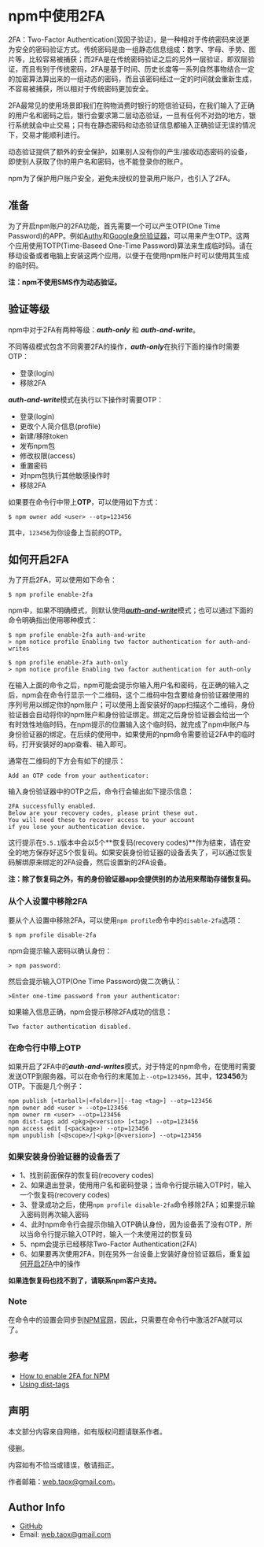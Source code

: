 # npm中使用2FA

2FA：Two-Factor Authentication(双因子验证)，是一种相对于传统密码来说更为安全的密码验证方式。传统密码是由一组静态信息组成：数字、字母、手势、图片等，比较容易被捕获；而2FA是在传统密码验证之后的另外一层验证，即双层验证，而且有别于传统密码，2FA是基于时间、历史长度等一系列自然事物结合一定的加密算法算出来的一组动态的密码，而且该密码经过一定的时间就会重新生成，不容易被捕获，所以相对于传统密码更加安全。

2FA最常见的使用场景即我们在购物消费时银行的短信验证码，在我们输入了正确的用户名和密码之后，银行会要求第二层动态验证，一旦有任何不对劲的地方，银行系统就会中止交易；只有在静态密码和动态验证信息都输入正确验证无误的情况下，交易才能顺利进行。

动态验证提供了额外的安全保护，如果别人没有你的产生/接收动态密码的设备，即使别人获取了你的用户名和密码，也不能登录你的账户。

npm为了保护用户账户安全，避免未授权的登录用户账户，也引入了2FA。

## 准备

为了开启npm账户的2FA功能，首先需要一个可以产生OTP(One Time Password)的APP。例如[Authy](https://authy.com/download/)和[Google身份验证器](https://support.google.com/accounts/answer/1066447)，可以用来产生OTP。这两个应用使用TOTP(Time-Baseed One-Time Password)算法来生成临时码。请在移动设备或者电脑上安装这两个应用，以便于在使用npm账户时可以使用其生成的临时码。

**注：npm不使用SMS作为动态验证。**

## 验证等级

npm中对于2FA有两种等级：***auth-only*** 和 ***auth-and-write***。

不同等级模式包含不同需要2FA的操作，***auth-only***在执行下面的操作时需要OTP：

* 登录(login)
* 移除2FA

<span id="auth-and-write">***auth-and-write***</span>模式在执行以下操作时需要OTP：

* 登录(login)
* 更改个人简介信息(profile)
* 新建/移除token
* 发布npm包
* 修改权限(access)
* 重置密码
* 对npm包执行其他敏感操作时
* 移除2FA

如果要在命令行中带上**OTP**，可以使用如下方式：

```shell
$ npm owner add <user> --otp=123456
```

其中，`123456`为你设备上当前的OTP。

## <span id="enable-2fa">如何开启2FA</span>

为了开启2FA，可以使用如下命令：

```shell
$ npm profile enable-2fa
```

npm中，如果不明确模式，则默认使用[***auth-and-write***](#auth-and-write)模式；也可以通过下面的命令明确指出使用哪种模式：

```shell
$ npm profile enable-2fa auth-and-write
> npm notice profile Enabling two factor authentication for auth-and-writes   

$ npm profile enable-2fa auth-only
> npm notice profile Enabling two factor authentication for auth-only
```

在输入上面的命令之后，npm可能会提示你输入用户名和密码，在正确的输入之后，npm会在命令行显示一个二维码，这个二维码中包含要给身份验证器使用的序列号用以绑定你的npm账户；可以使用上面安装好的app扫描这个二维码，身份验证器会自动将你的npm账户和身份验证绑定。绑定之后身份验证器会给出一个有时效性地临时码，在npm提示的位置输入这个临时码，就完成了npm中账户与身份验证器的绑定。在后续的使用中，如果使用的npm命令需要验证2FA中的临时码，打开安装好的app查看、输入即可。

通常在二维码的下方会有如下的提示：

```shell
Add an OTP code from your authenticator:
```

输入身份验证器中的OTP之后，命令行会输出如下提示信息：

```shell
2FA successfully enabled. 
Below are your recovery codes, please print these out. 
You will need these to recover access to your account 
if you lose your authentication device.
```

这行提示在`5.5.1`版本中会以5个**恢复码(recovery codes)**作为结束，请在安全的地方保存好这5个恢复码。如果安装身份验证器的设备丢失了，可以通过恢复码解绑原来绑定的2FA设备，然后设置新的2FA设备。

**注：除了恢复码之外，有的身份验证器app会提供别的办法用来帮助存储恢复码。**

### 从个人设置中移除2FA

要从个人设置中移除2FA，可以使用`npm profile`命令中的`disable-2fa`选项：

```shell
$ npm profile disable-2fa
```

npm会提示输入密码以确认身份：

```shell
> npm password:
```

然后会提示输入OTP(One Time Password)做二次确认：

```shell
>Enter one-time password from your authenticator:
```

如果输入信息正确，npm会提示移除2FA成功的信息：

```shell
Two factor authentication disabled. 
```

### 在命令行中带上OTP

如果开启了2FA中的***auth-and-writes***模式，对于特定的npm命令，在使用时需要发送OTP到服务器。可以在命令行的末尾加上`--otp=123456`，其中，**123456**为OTP。下面是几个例子：

```shell
npm publish [<tarball>|<folder>][--tag <tag>] --otp=123456
npm owner add <user > --otp=123456
npm owner rm <user> --otp=123456
npm dist-tags add <pkg>@<version> [<tag>] --otp=123456
npm access edit [<package>) --otp=123456
npm unpublish [<@scope>/]<pkg>[@<version>] --otp=123456
```

### 如果安装身份验证器的设备丢了

* 1、找到前面保存的恢复码(recovery codes)
* 2、如果退出登录，使用用户名和密码登录；当命令行提示输入OTP时，输入一个恢复码(recovery codes)
* 3、登录成功之后，使用`npm profile disable-2fa`命令移除2FA；如果提示输入密码则再次输入密码
* 4、此时npm命令行会提示你输入OTP确认身份，因为设备丢了没有OTP，所以当命令行提示输入OTP时，输入一个未使用过的恢复码
* 5、npm会提示已经移除Two-Factor Authentication(2FA)
* 6、如果要再次使用2FA，则在另外一台设备上安装好身份验证器后，重复[如何开启2FA](#enable-2fa)中的操作

**如果连恢复码也找不到了，请联系npm客户支持。**

### Note

在命令中的设置会同步到[NPM官网](npmjs.com)，因此，只需要在命令行中激活2FA就可以了。

## 参考

* [How to enable 2FA for NPM](https://authy.com/guides/npm/)
* [Using dist-tags](https://docs.npmjs.com/getting-started/using-tags)

## 声明

本文部分内容来自网络，如有版权问题请联系作者。

侵删。

内容如有不恰当或错误，敬请指正。

作者邮箱：web.taox@gmail.com。

## Author Info

* [GitHub](https://github.com/Tao-Quixote)
* Email: web.taox@gmail.com
